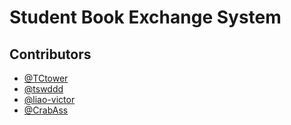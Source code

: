 # Student Book Exchange System

## Contributors
* [@TCtower](https://github.com/TCtower)
* [@tswddd](https://github.com/tswddd)
* [@liao-victor](https://github.com/liao-victor)
* [@CrabAss](https://github.com/CrabAss)
